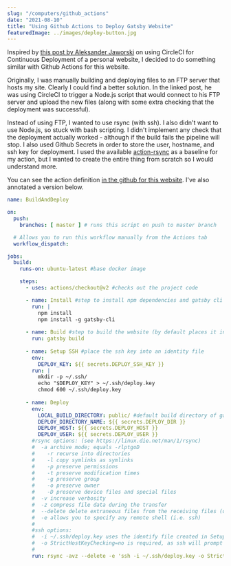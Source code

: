```yaml
---
slug: "/computers/github_actions"
date: "2021-08-10"
title: "Using Github Actions to Deploy Gatsby Website"
featuredImage: ../images/deploy-button.jpg
---
```


Inspired by [this post by Aleksander Jaworski](https://akjaw.com/gatsby-automatic-deployment-to-ftp/) on using CircleCI for Continuous Deployment of a personal website, I decided to do something similar with Github Actions for this website. 

Originally, I was manually building and deploying files to an FTP server that hosts my site. Clearly I could find a better solution. In the linked post, he was using CircleCI to trigger a Node.js script that would connect to his FTP server and upload the new files (along with some extra checking that the deployment was successful).

Instead of using FTP, I wanted to use rsync (with ssh). I also didn't want to use Node.js, so stuck with bash scripting. I didn't implement any check that the deployment actually worked - although if the build fails the pipeline will stop. I also used Github Secrets in order to store the user, hostname, and ssh key for deployment. I used the available [action-rsync](https://github.com/marketplace/actions/action-rsync) as a baseline for my action, but I wanted to create the entire thing from scratch so I would understand more.

You can see the action definition [in the github for this website](https://github.com/bill-bateman/website/blob/master/.github/workflows/build_and_deploy.yml). I've also annotated a version below.

```yaml
name: BuildAndDeploy

on:
  push:
    branches: [ master ] # runs this script on push to master branch

  # Allows you to run this workflow manually from the Actions tab
  workflow_dispatch:

jobs:
  build:
    runs-on: ubuntu-latest #base docker image

    steps:
      - uses: actions/checkout@v2 #checks out the project code

      - name: Install #step to install npm dependencies and gatsby cli
        run: |
          npm install
          npm install -g gatsby-cli
      
      - name: Build #step to build the website (by default places it in a directory named 'public')
        run: gatsby build
      
      - name: Setup SSH #place the ssh key into an identity file
        env:
          DEPLOY_KEY: ${{ secrets.DEPLOY_SSH_KEY }}
        run: |
          mkdir -p ~/.ssh/
          echo "$DEPLOY_KEY" > ~/.ssh/deploy.key
          chmod 600 ~/.ssh/deploy.key
      
      - name: Deploy
        env:
          LOCAL_BUILD_DIRECTORY: public/ #default build directory of gatsby
          DEPLOY_DIRECTORY_NAME: ${{ secrets.DEPLOY_DIR }}
          DEPLOY_HOST: ${{ secrets.DEPLOY_HOST }}
          DEPLOY_USER: ${{ secrets.DEPLOY_USER }}
        #rsync options: (see https://linux.die.net/man/1/rsync)
        #  -a archive mode; equals -rlptgoD
        #    -r recurse into directories
        #    -l copy symlinks as symlinks
        #    -p preserve permissions
        #    -t preserve modification times
        #    -g preserve group
        #    -o preserve owner
        #    -D preserve device files and special files
        #  -v increase verbosity
        #  -z compress file data during the transfer
        #  --delete delete extraneous files from the receiving files (ones that aren't on the sending side)
        #  -e allows you to specify any remote shell (i.e. ssh)
        #
        #ssh options:
        #  -i ~/.ssh/deploy.key uses the identify file created in Setup SSH step
        #  -o StrictHostKeyChecking=no is required, as ssh will prompt the user to accept the host key
        #
        run: rsync -avz --delete -e 'ssh -i ~/.ssh/deploy.key -o StrictHostKeyChecking=no' ${LOCAL_BUILD_DIRECTORY} ${DEPLOY_USER}@${DEPLOY_HOST}:${DEPLOY_DIRECTORY_NAME}
```